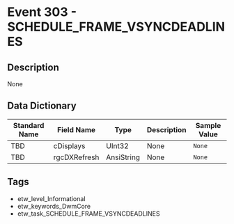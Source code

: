 # Event 303 - SCHEDULE_FRAME_VSYNCDEADLINES

## Description
None

## Data Dictionary
|Standard Name|Field Name|Type|Description|Sample Value|
|---|---|---|---|---|
|TBD|cDisplays|UInt32|None|`None`|
|TBD|rgcDXRefresh|AnsiString|None|`None`|

## Tags
* etw_level_Informational
* etw_keywords_DwmCore
* etw_task_SCHEDULE_FRAME_VSYNCDEADLINES